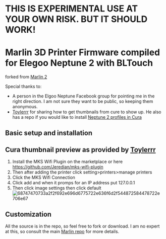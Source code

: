 # THIS IS EXPERIMENTAL USE AT YOUR OWN RISK. BUT IT SHOULD WORK!

# Marlin 3D Printer Firmware compiled for Elegoo Neptune 2 with BLTouch

forked from [Marlin 2](https://github.com/MarlinFirmware/Marlin/releases)

Special thanks to:

- A person in the Elgoo Neptune Facebook group for pointing me in the right direction. I am not sure they want to be public, so keeping them anonymous.
- [Toylerrr](https://github.com/Toylerrr) for sharing how to get thumbnails from cure to show up. He also has a repo if you would like to install [Neptune 2 profiles in Cura](https://github.com/Toylerrr/ELEGOO_Neptune2_Cura)

## Basic setup and installation

## Cura thumbnail preview as provided by [Toylerrr](https://github.com/Toylerrr)

1. Install the MKS Wifi Plugin on the marketplace or here https://github.com/Jeredian/mks-wifi-plugin
1. Then after adding the printer click setting>printers>manage printers
1. Click the MKS Wifi Connection
1. Click add and when it promps for an IP address put 127.0.0.1
1. Then click image settings then click default
![68747470733a2f2f692e696d6775722e636f6d2f544872584478722e706e67](https://user-images.githubusercontent.com/10281380/147526231-48a85895-4cd8-4a84-9f97-79802f5a3bd1.png)


## Customization

All the source is in the repo, so feel free to fork or download. I am no expert at this, so consult the main [Marlin repo](https://github.com/MarlinFirmware/Marlin/) for more details.

